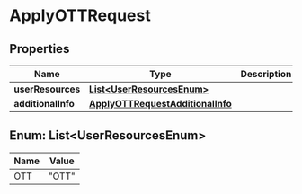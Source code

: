 

# ApplyOTTRequest


## Properties

| Name | Type | Description | Notes |
|------------ | ------------- | ------------- | -------------|
|**userResources** | [**List&lt;UserResourcesEnum&gt;**](#List&lt;UserResourcesEnum&gt;) |  |  |
|**additionalInfo** | [**ApplyOTTRequestAdditionalInfo**](ApplyOTTRequestAdditionalInfo.md) |  |  |



## Enum: List&lt;UserResourcesEnum&gt;

| Name | Value |
|---- | -----|
| OTT | &quot;OTT&quot; |




